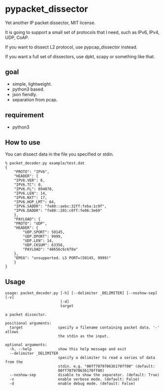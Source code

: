 pypacket_dissector
==================

Yet another IP packet dissector, MIT license.

It is going to support a small set of protocols that I need,
such as IPv6, IPv4, UDP, CoAP.

If you want to dissect L2 protocol, use pypcap_dissector instead.

If you want a full set of dissectors, use dpkt, scapy or something like that.

## goal

- simple, lightweight.
- python3 based.
- json fiendly.
- separation from pcap.

## requirement

- python3

## How to use

You can dissect data in the file you specified or stdin.

```
% packet_decoder.py example/test.dat
{
    "PROTO": "IPV6",
    "HEADER": {
	"IPV6.VER": 6,
	"IPV6.TC": 0,
	"IPV6.FL": 694078,
	"IPV6.LEN": 14,
	"IPV6.NXT": 17,
	"IPV6.HOP_LMT": 64,
	"IPV6.SADDR": "fe80::aebc:32ff:feba:1c9f",
	"IPV6.DADDR": "fe80::201:c0ff:fe06:3e69"
    },
    "PAYLOAD": {
	"PROTO": "UDP",
	"HEADER": {
	    "UDP.SPORT": 50145,
	    "UDP.DPORT": 9999,
	    "UDP.LEN": 14,
	    "UDP.CKSUM": 63356,
	    "PAYLOAD": "48656c6c6f0a"
	},
	"EMSG": "unsupported. L5 PORT=(50145, 9999)"
    }
}
```

## Usage

```
usage: packet_decoder.py [-h] [--delimiter _DELIMITER] [--noshow-sep] [-v]
                         [-d]
                         target

a packet dissector.

positional arguments:
  target                specify a filename containing packet data. '-' allows
                        the stdin as the input.

optional arguments:
  -h, --help            show this help message and exit
  --delimiter _DELIMITER
                        specify a delimiter to read a series of data from the
                        stdin. e.g. "00ff707970636170ff00" (default:
                        00ff707970636170ff00)
  --noshow-sep          disable to show the separator. (default: True)
  -v                    enable verbose mode. (default: False)
  -d                    enable debug mode. (default: False)
```


